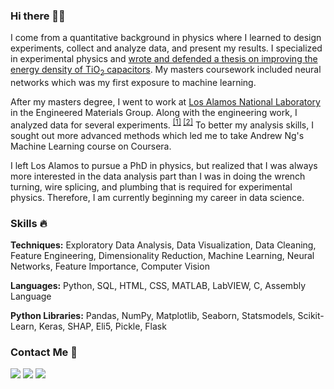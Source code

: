 ### Hi there 👋🏻 

I come from a quantitative background in physics where I learned to design experiments, collect and analyze data, and present my results. I specialized in experimental physics and [wrote and defended a thesis on improving the energy density of TiO<sub>2</sub> capacitors](http://www.physics.nau.edu/~gibbs/Theses/Bryant/Thesis.pdf). My masters coursework included neural networks which was my first exposure to machine learning.

After my masters degree, I went to work at [Los Alamos National Laboratory](https://www.lanl.gov/) in the Engineered Materials Group. Along with the engineering work, I analyzed data for several experiments. <sup>[[1]](https://drive.google.com/file/d/1OySLhO9CpHP-Pr9P3CRExrq3nnbOEYh8/view) [[2]](https://drive.google.com/file/d/1_ZKBHjLulXg3wCstsnPSik5e21PyvKIK/view)</sup> To better my analysis skills, I sought out more advanced methods which led me to take Andrew Ng's Machine Learning course on Coursera.

I left Los Alamos to pursue a PhD in physics, but realized that I was always more interested in the data analysis part than I was in doing the wrench turning, wire splicing, and plumbing that is required for experimental physics. Therefore, I am currently beginning my career in data science.

### Skills :fire:

**Techniques:** Exploratory Data Analysis, Data Visualization, Data Cleaning, Feature Engineering, Dimensionality Reduction, Machine Learning, Neural Networks, Feature Importance, Computer Vision

**Languages:**  Python, SQL, HTML, CSS, MATLAB, LabVIEW, C, Assembly Language

**Python Libraries:** Pandas, NumPy, Matplotlib, Seaborn, Statsmodels, Scikit-Learn, Keras, SHAP, Eli5, Pickle, Flask

### Contact Me 📱

[<img target="_blank" src="https://img.icons8.com/doodle/64/000000/linkedin-circled.png"/>](https://www.linkedin.com/in/MichaelBryantDS/) [<img target="_blank" src="https://img.icons8.com/dusk/64/000000/domain.png"/>](https://michaelbryantds.github.io//) [<img target="_blank" src="https://img.icons8.com/emoji/64/000000/envelope-.png"/>](mailto:MichaelBryantDS@gmail.com)

<!--
**MichaelBryantDS/MichaelBryantDS** is a ✨ _special_ ✨ repository because its `README.md` (this file) appears on your GitHub profile.

Here are some ideas to get you started:

- 🔭 I’m currently working on ...
- 🌱 I’m currently learning ...
- 👯 I’m looking to collaborate on ...
- 🤔 I’m looking for help with ...
- 💬 Ask me about ...
- 📫 How to reach me: ...
- 😄 Pronouns: ...
- ⚡ Fun fact: ...
-->
